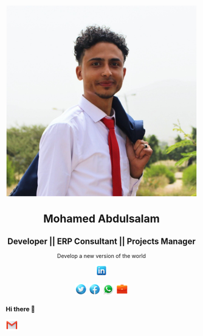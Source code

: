 <div align="center">
    <a href="">
        <img src="/Mohamed Abdulsalam/public/images/my profile.jpg" height="500">
    </a>
    <h1>Mohamed Abdulsalam</h1>
    <h2>Developer || ERP Consultant || Projects Manager</h2>
    <p align="center">
        <p>Develop a new version of the world</p>
    </p>

[![CI](https://github.com/MohamedAbdulsalam96/MohamedAbdulsalam96/blob/main/Mohamed%20Abdulsalam/public/images/linkedin-32.png)](https://www.linkedin.com/in/mohamedalqadasi)			

[![CI](https://github.com/MohamedAbdulsalam96/MohamedAbdulsalam96/blob/main/Mohamed%20Abdulsalam/public/images/twitter-32.png)](https://twitter.com/MohamedAlqadasi?t=b0PhbTbVmK_Gqm0IPdI51w&s=09)
[![CI](https://github.com/MohamedAbdulsalam96/MohamedAbdulsalam96/blob/main/Mohamed%20Abdulsalam/public/images/facebook-32.png)](https://www.facebook.com/profile.php?id=100006434417374)
[![CI](https://github.com/MohamedAbdulsalam96/MohamedAbdulsalam96/blob/main/Mohamed%20Abdulsalam/public/images/whatsapp-32.png)](https://wa.me/c/967774368459)
[![CI](https://github.com/MohamedAbdulsalam96/MohamedAbdulsalam96/blob/main/Mohamed%20Abdulsalam/public/images/briefcase-32.png)](https://discuss.erpnext.com/u/mohamedabdulsalam/summary)

<!-- 
instagram-32
briefcase-32
youtube-32
github-32
linkedin-32
pinterest-32
twitter-32
facebook-32
whatsapp-32
gmail-32
 -->


<!-- [https://discuss.erpnext.com](https://discuss.erpnext.com/u/mohamedabdulsalam/summary)
 -->
</div>


### Hi there 👋

[![CI](https://github.com/MohamedAbdulsalam96/MohamedAbdulsalam96/blob/main/Mohamed%20Abdulsalam/public/images/gmail-32.png)]()








<!--
**MohamedAbdulsalam96/MohamedAbdulsalam96** is a ✨ _special_ ✨ repository because its `README.md` (this file) appears on your GitHub profile.

Here are some ideas to get you started:

- 🔭 I’m currently working on ...
- 🌱 I’m currently learning ...
- 👯 I’m looking to collaborate on ...
- 🤔 I’m looking for help with ...
- 💬 Ask me about ...
- 📫 How to reach me: ...
- 😄 Pronouns: ...
- ⚡ Fun fact: ...

# I can help you with:


-->
